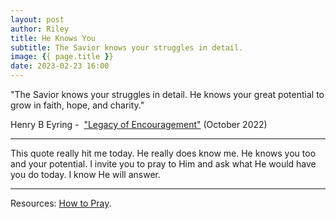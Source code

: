 ```yaml
---
layout: post
author: Riley
title: He Knows You
subtitle: The Savior knows your struggles in detail.
image: {{ page.title }}
date: 2023-02-23 16:00
---
```


"The Savior knows your struggles in detail. He knows your great potential to grow in faith, hope, and charity."

Henry B Eyring -  ["Legacy of Encouragement"](https://www.churchofjesuschrist.org/study/general-conference/2022/10/51eyring?id=p30&lang=eng#p30) (October 2022)

***

This quote really hit me today. He really does know me. He knows you too and your potential. I invite you to pray to Him and ask what He would have you do today. I know He will answer.

***

Resources: [How to Pray](https://www.churchofjesuschrist.org/comeuntochrist/believe/god/how-to-pray).
